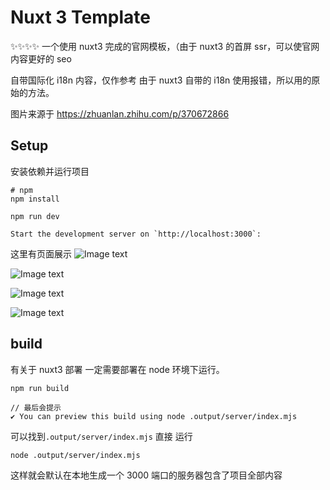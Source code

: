 # Nuxt 3 Template

✨✨✨✨ 一个使用 nuxt3 完成的官网模板，（由于 nuxt3 的首屏 ssr，可以使官网内容更好的 seo

自带国际化 i18n 内容，仅作参考
由于 nuxt3 自带的 i18n 使用报错，所以用的原始的方法。

图片来源于 https://zhuanlan.zhihu.com/p/370672866

## Setup

安装依赖并运行项目

```
# npm
npm install

npm run dev

Start the development server on `http://localhost:3000`:
```

这里有页面展示
![Image text](https://github.com/Seven7v/Nuxt3-vue3-project/blob/main/assets/img/34420fe1f5d7b5f3f4cc1ada062b961.png)

![Image text](https://github.com/Seven7v/Nuxt3-vue3-project/blob/main/assets/img/3c5d33460eff8d4586d2f9ed57a3a1e.png)

![Image text](https://github.com/Seven7v/Nuxt3-vue3-project/blob/main/assets/img/4faee223e501eefc2f2f88e328bb41e.png)

![Image text](https://github.com/Seven7v/Nuxt3-vue3-project/blob/main/assets/img/b011a3226a598819635dcb76deb62c7.png)

## build

有关于 nuxt3 部署 一定需要部署在 node 环境下运行。

```
npm run build

// 最后会提示
✔ You can preview this build using node .output/server/index.mjs
```

可以找到`.output/server/index.mjs` 直接 运行

```
node .output/server/index.mjs
```

这样就会默认在本地生成一个 3000 端口的服务器包含了项目全部内容
